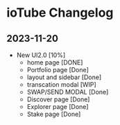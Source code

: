 # ioTube Changelog

## 2023-11-20

- New UI2.0 [10%]
  - home page [DONE]
  - Portfolio page [Done]
  - layout and sidebar [Done]
  - transcation modal [WIP]
  - SWAP/SEND MODAL [Done]
  - Discover page [Done]
  - Explorer page [Done]
  - Stake page [Done]